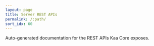 ```yaml
---
layout: page
title: Server REST APIs
permalink: /:path/
sort_idx: 60
---
```


Auto-generated documentation for the REST APIs Kaa Core exposes.